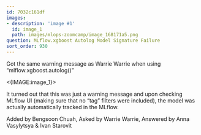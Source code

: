 ```yaml
---
id: 7032c161df
images:
- description: 'image #1'
  id: image_1
  path: images/mlops-zoomcamp/image_168171a5.png
question: MLflow.xgboost Autolog Model Signature Failure
sort_order: 930
---
```


Got the same warning message as Warrie Warrie when using “mlflow.xgboost.autolog()”

<{IMAGE:image_1}>

It turned out that this was just a warning message and upon checking MLflow UI (making sure that no “tag” filters were included), the model was actually automatically tracked in the MLflow.

Added by Bengsoon Chuah, Asked by Warrie Warrie, Answered by Anna Vasylytsya & Ivan Starovit


